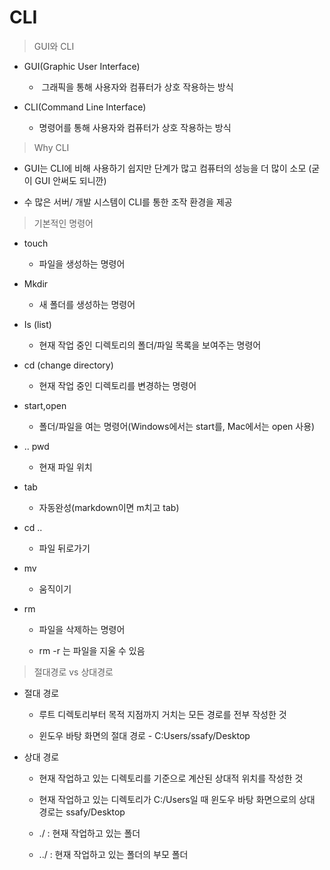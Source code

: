 # CLI

> GUI와 CLI

- GUI(Graphic User Interface)
  
  -  그래픽을 통해 사용자와 컴퓨터가 상호 작용하는 방식

- CLI(Command Line Interface)
  
  - 명령어를 통해 사용자와 컴퓨터가 상호 작용하는 방식

> Why CLI

- GUI는 CLI에 비해 사용하기 쉽지만 단계가 많고 컴퓨터의 성능을 더 많이 소모 (굳이 GUI 안써도 되니깐)

- 수 많은 서버/ 개발 시스템이 CLI를 통한 조작 환경을 제공

> 기본적인 명령어

- touch
  
  - 파일을 생성하는 명령어

- Mkdir
  
  - 새 폴더를 생성하는 명령어

- Is (list)
  
  - 현재 작업 중인 디렉토리의 폴더/파일 목록을 보여주는 명령어

- cd (change directory)
  
  - 현재 작업 중인 디렉토리를 변경하는 명령어

- start,open
  
  - 폴더/파일을 여는 명령어(Windows에서는 start를, Mac에서는 open 사용)

- .. pwd 
  
  - 현재 파일 위치

- tab
  
  - 자동완성(markdown이면 m치고 tab)

- cd ..
  
  - 파일 뒤로가기

- mv 
  
  - 움직이기

- rm
  
  - 파일을 삭제하는 명령어
  
  - rm -r 는 파일을 지울 수 있음

> 절대경로 vs 상대경로

- 절대 경로
  
  - 루트 디렉토리부터 목적 지점까지 거치는 모든 경로를 전부 작성한 것 
  
  - 윈도우 바탕 화면의 절대 경로 - C:Users/ssafy/Desktop

- 상대 경로
  
  - 현재 작업하고 있는 디렉토리를 기준으로 계산된  상대적 위치를 작성한 것 
  
  - 현재 작업하고 있는 디렉토리가 C:/Users일 때
    윈도우 바탕 화면으로의 상대 경로는 ssafy/Desktop
  
  - ./ : 현재 작업하고 있는 폴더
  
  - ../ : 현재 작업하고 있는 폴더의 부모 폴더
